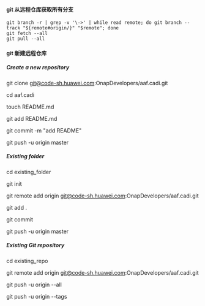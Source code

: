 #### git 从远程仓库获取所有分支



```
git branch -r | grep -v '\->' | while read remote; do git branch --track "${remote#origin/}" "$remote"; done
git fetch --all
git pull --all
```



#### git 新建远程仓库

##### Create a new repository

git clone git@code-sh.huawei.com:OnapDevelopers/aaf.cadi.git

cd aaf.cadi

touch README.md

git add README.md

git commit -m "add README"

git push -u origin master

##### Existing folder

cd existing\_folder

git init

git remote add origin git@code-sh.huawei.com:OnapDevelopers/aaf.cadi.git

git add .

git commit

git push -u origin master

##### Existing Git repository

cd existing\_repo

git remote add origin git@code-sh.huawei.com:OnapDevelopers/aaf.cadi.git

git push -u origin --all

git push -u origin --tags

